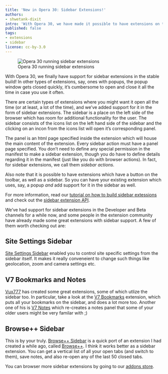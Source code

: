 ```yaml
---
title: 'New in Opera 30: Sidebar Extensions!'
authors:
- shwetank-dixit
intro: 'With Opera 30, we have made it possible to have extensions on the browser sidebar! Check out the goodness'
published: false
tags:
- extensions
- sidebar
license: cc-by-3.0
---
```


<figure block="figure">
	<img elem="media" src="{{ page.id }}/sidebar-extensions.png" alt="Opera 30 running sidebar extensions">
	<figcaption elem="caption">Opera 30 running sidebar extensions</figcaption>
</figure>

With Opera 30, we finally have support for sidebar extensions in the stable build! In other types of extensions, say, ones with popups, the popup window gets closed quickly, it’s cumbersome to open and close it all the time in case you use it often.

There are certain types of extensions where you might want it open all the time (or at least, a lot of the time), and we’ve added support for it in the form of sidebar extensions. The sidebar is a place on the left side of the browser which has room for additional functionality for the user. The sidebar consists of the icons list on the left hand side of the sidebar and the clicking on an incon from the icons list will open it’s corresponding panel.

The panel is an html page specified inside the extension which will house the main content of the extension. Every sidebar action must have a panel page specified. You don’t need to define any special permission in the manifest to make a sidebar extension, though you do have to define details regarding it in the manifest (just like you do with browser actions). In fact, for sidebar extensions, we call them *sidebar actions*.

Also note that it is possible to have extensions which have a button on the toolbar, as well as a sidebar. So you can have your existing extension which uses, say, a popup *and* add support for it in the sidebar as well.

For more information, read our [tutorial on how to build sidebar extessions](https://dev.opera.com/extensions/tut_sidebar_actions.html) and check out the [sidebar extension API](https://dev.opera.com/extensions/sidebarAction.html).

We’ve had support for sidebar extensions in the Developer and Beta channels for a while now, and some people in the extension community have already made some great extensions with sidebar support. A few of them worth checking out are:

## Site Settings Sidebar

[Site Settings Sidebar](https://addons.opera.com/en/extensions/details/site-settings-sidebar/) enabled you to control site specific settings from the sidebar itself. It makes it really conveneient to change such things like geolocation, zoom and camera settings etc.

## V7 Bookmarks and Notes

[Vux777](https://addons.opera.com/en/search/?developer=vux777) has created some great extensions, some of which utlize the sidebar too. In particular, take a look at the [V7 Bookmarks](https://addons.opera.com/en/extensions/details/v7-bookmarks/) extension, which puts all your bookmarks on the sidebar, and does a lot more too. Another one of his is [V7 Notes](https://addons.opera.com/en/extensions/details/v7-notes/) which re-creates a notes panel that some of your older users might be very familar with ;)

## Browse++ Sidebar

This is by your truly. [Browse++ Sidebar](https://addons.opera.com/en/extensions/details/browse-sidebar/) is a quick port of an extension I had created a while ago, called [Browse++](https://addons.opera.com/en/extensions/details/browse/). I think it works better as a sidebar extension. You can get a vertical list of all your open tabs (and switch to them), save notes, and also re-open any of the last 50 closed tabs.

You can browser more sidebar extensions by going to our [addons store](addons.opera.com/en/extensions/?tag=sidebar).
